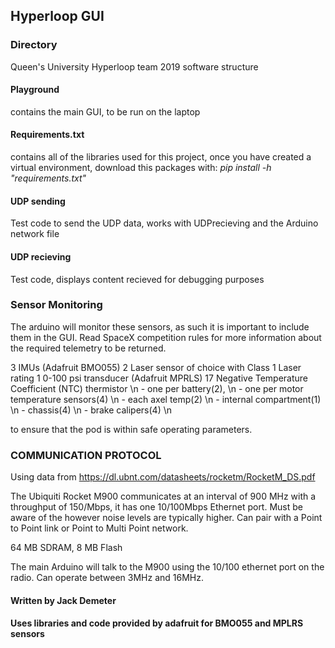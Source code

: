 ## Hyperloop GUI ##

### Directory ###
Queen's University Hyperloop team 2019 software structure

#### Playground ####
contains the main GUI, to be run on the laptop
#### Requirements.txt ####
contains all of the libraries used for this project, once you have created a virtual environment, download this packages with:
*pip install -h "requirements.txt"*
#### UDP sending ####
Test code to send the UDP data, works with UDPrecieving and the Arduino network file
#### UDP recieving ####
Test code, displays content recieved for debugging purposes


### Sensor Monitoring ###

The arduino will monitor these sensors, as such it is important to include them in the GUI. Read SpaceX competition rules for more information about the required telemetry to be returned.

3 IMUs (Adafruit BMO055)
2 Laser sensor of choice with Class 1 Laser rating 
1 0-100 psi transducer (Adafruit MPRLS)
17 Negative Temperature Coefficient (NTC) thermistor \n
	- one per battery(2), \n
	- one per motor temperature sensors(4) \n
	- each axel temp(2) \n
	- internal compartment(1) \n
	- chassis(4) \n
	- brake calipers(4) \n

to ensure that the pod is within safe operating parameters.

### COMMUNICATION PROTOCOL ###

Using data from https://dl.ubnt.com/datasheets/rocketm/RocketM_DS.pdf

The Ubiquiti Rocket M900 communicates at an interval of 900 MHz with a throughput of 150/Mbps, it has one 10/100Mbps 
Ethernet port. Must be aware of the however noise levels are typically higher. Can pair with a Point to Point link or 
Point to Multi Point network.

64 MB SDRAM, 8 MB Flash

The main Arduino will talk to the M900 using the 10/100 ethernet port on the radio.
Can operate between 3MHz and 16MHz.



#### Written by Jack Demeter ####
#### Uses libraries and code provided by adafruit for BMO055 and MPLRS sensors ####
